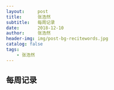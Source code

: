 ```yaml
---
layout:     post
title:      张浩然
subtitle:   每周记录
date:       2018-12-10
author:     张浩然
header-img: img/post-bg-recitewords.jpg
catalog: false
tags:
    - 张浩然
---
```


每周记录
----
